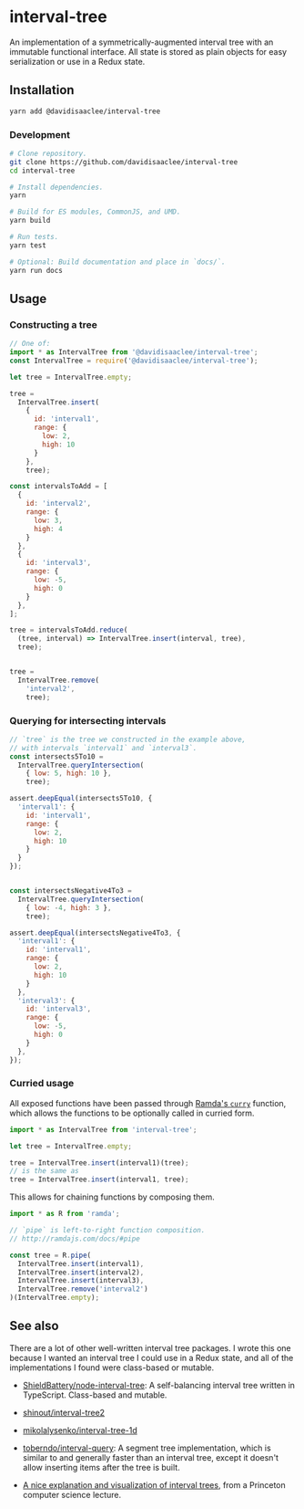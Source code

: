 # interval-tree
An implementation of a symmetrically-augmented interval tree with an
immutable functional interface. All state is stored as plain objects
for easy serialization or use in a Redux state.

## Installation
```bash
yarn add @davidisaaclee/interval-tree
```

### Development
```bash
# Clone repository.
git clone https://github.com/davidisaaclee/interval-tree
cd interval-tree

# Install dependencies.
yarn

# Build for ES modules, CommonJS, and UMD.
yarn build

# Run tests.
yarn test

# Optional: Build documentation and place in `docs/`.
yarn run docs
```

## Usage

### Constructing a tree
```javascript
// One of:
import * as IntervalTree from '@davidisaaclee/interval-tree';
const IntervalTree = require('@davidisaaclee/interval-tree');

let tree = IntervalTree.empty;

tree =
  IntervalTree.insert(
    {
      id: 'interval1', 
      range: {
        low: 2,
        high: 10
      }
    },
    tree);

const intervalsToAdd = [
  {
    id: 'interval2', 
    range: {
      low: 3,
      high: 4
    }
  },
  {
    id: 'interval3', 
    range: {
      low: -5,
      high: 0
    }
  },
];

tree = intervalsToAdd.reduce(
  (tree, interval) => IntervalTree.insert(interval, tree),
  tree);


tree =
  IntervalTree.remove(
    'interval2',
    tree);
```

### Querying for intersecting intervals
```javascript
// `tree` is the tree we constructed in the example above,
// with intervals `interval1` and `interval3`.
const intersects5To10 =
  IntervalTree.queryIntersection(
    { low: 5, high: 10 },
    tree);

assert.deepEqual(intersects5To10, {
  'interval1': {
    id: 'interval1', 
    range: {
      low: 2,
      high: 10
    }
  }
});


const intersectsNegative4To3 =
  IntervalTree.queryIntersection(
    { low: -4, high: 3 },
    tree);

assert.deepEqual(intersectsNegative4To3, {
  'interval1': {
    id: 'interval1', 
    range: {
      low: 2,
      high: 10
    }
  },
  'interval3': {
    id: 'interval3', 
    range: {
      low: -5,
      high: 0
    }
  },
});
```

### Curried usage
All exposed functions have been passed through
[Ramda's `curry`](http://ramdajs.com/docs/#curry) function, which
allows the functions to be optionally called in curried form.

```javascript
import * as IntervalTree from 'interval-tree';

let tree = IntervalTree.empty;

tree = IntervalTree.insert(interval1)(tree);
// is the same as
tree = IntervalTree.insert(interval1, tree);
```

This allows for chaining functions by composing them.
```javascript
import * as R from 'ramda';

// `pipe` is left-to-right function composition.
// http://ramdajs.com/docs/#pipe

const tree = R.pipe(
  IntervalTree.insert(interval1),
  IntervalTree.insert(interval2),
  IntervalTree.insert(interval3),
  IntervalTree.remove('interval2')
)(IntervalTree.empty);
```

## See also
There are a lot of other well-written interval tree packages. I wrote
this one because I wanted an interval tree I could use in a Redux
state, and all of the implementations I found were class-based or
mutable.

- [ShieldBattery/node-interval-tree](https://github.com/ShieldBattery/node-interval-tree):
A self-balancing interval tree written in TypeScript. Class-based and
mutable.
- [shinout/interval-tree2](https://github.com/shinout/interval-tree2)
- [mikolalysenko/interval-tree-1d](https://github.com/mikolalysenko/interval-tree-1d)

- [toberndo/interval-query](https://github.com/toberndo/interval-query):
A segment tree implementation, which is similar to and generally
faster than an interval tree, except it doesn't allow inserting items
after the tree is built.
- [A nice explanation and visualization of interval trees](https://www.coursera.org/learn/algorithms-part1/lecture/ot9vw/interval-search-trees),
from a Princeton computer science lecture.

